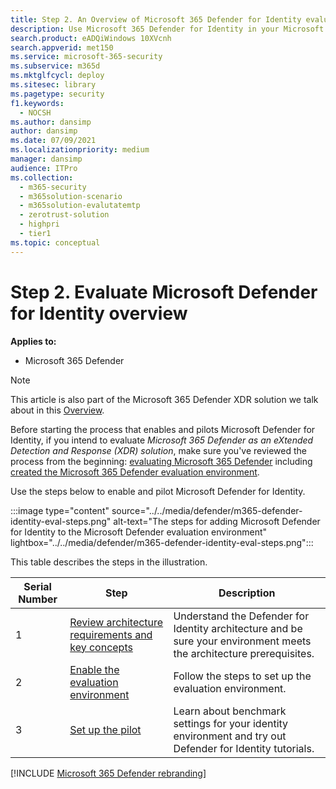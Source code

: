 ```yaml
---
title: Step 2. An Overview of Microsoft 365 Defender for Identity evaluation
description: Use Microsoft 365 Defender for Identity in your Microsoft 365 Defender XDR solution. Steps for the evaluation of Microsoft 365 Defender for Identity including requirements, enabling or activating the eval, and set up of the pilot or test.
search.product: eADQiWindows 10XVcnh
search.appverid: met150
ms.service: microsoft-365-security
ms.subservice: m365d
ms.mktglfcycl: deploy
ms.sitesec: library
ms.pagetype: security
f1.keywords: 
  - NOCSH
ms.author: dansimp
author: dansimp
ms.date: 07/09/2021
ms.localizationpriority: medium
manager: dansimp
audience: ITPro
ms.collection: 
  - m365-security
  - m365solution-scenario
  - m365solution-evalutatemtp
  - zerotrust-solution
  - highpri
  - tier1
ms.topic: conceptual
---
```


# Step 2. Evaluate Microsoft Defender for Identity overview


**Applies to:**
- Microsoft 365 Defender

> [!NOTE]
> This article is also part of the Microsoft 365 Defender XDR solution we talk about in this [Overview](eval-overview.md).

 Before starting the process that enables and pilots Microsoft Defender for Identity, if you intend to evaluate *Microsoft 365 Defender as an eXtended Detection and Response (XDR) solution*, make sure you've reviewed the process from the beginning: [evaluating Microsoft 365 Defender](eval-overview.md) including [created the Microsoft 365 Defender evaluation environment](eval-create-eval-environment.md).
<br>

Use the steps below to enable and pilot Microsoft Defender for Identity.

:::image type="content" source="../../media/defender/m365-defender-identity-eval-steps.png" alt-text="The steps for adding Microsoft Defender for Identity to the Microsoft Defender evaluation environment" lightbox="../../media/defender/m365-defender-identity-eval-steps.png":::

This table describes the steps in the illustration.

| Serial Number|Step  |Description  |
|---------|---------|---------|
|1|[Review architecture requirements and key concepts](eval-defender-identity-architecture.md)    | Understand the Defender for Identity architecture and be sure your environment meets the architecture prerequisites.       |
|2|[Enable the evaluation environment](eval-defender-identity-enable-eval.md)     |   Follow the steps to set up the evaluation environment.      |
|3|[Set up the pilot](eval-defender-identity-pilot.md)     |   Learn about benchmark settings for your identity environment and try out Defender for Identity tutorials.     |
[!INCLUDE [Microsoft 365 Defender rebranding](../../includes/defender-m3d-techcommunity.md)]

